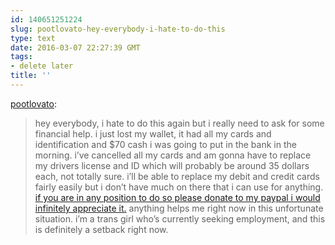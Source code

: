 ```yaml
---
id: 140651251224
slug: pootlovato-hey-everybody-i-hate-to-do-this
type: text
date: 2016-03-07 22:27:39 GMT
tags:
- delete later
title: ''
---
```

<p><a class="tumblr_blog" href="http://pootlovato.tumblr.com/post/139778898643">pootlovato</a>:</p>
<blockquote>
<p>hey everybody, i hate to do this again but i really need to ask for some financial help. i just lost my wallet, it had all my cards and identification and $70 cash i was going to put in the bank in the morning. i’ve cancelled all my cards and am gonna have to replace my drivers license and ID which will probably be around 35 dollars each, not totally sure. i’ll be able to replace my debit and credit cards fairly easily but i don’t have much on there that i can use for anything. <a href="https://www.paypal.com/cgi-bin/webscr?cmd=_s-xclick&amp;hosted_button_id=RSFC5VJB4ABRE">if you are in any position to do so please donate to my paypal i would infinitely appreciate it.</a> anything helps me right now in this unfortunate situation. i’m a trans girl who’s currently seeking employment, and this is definitely a setback right now.</p>
</blockquote>

